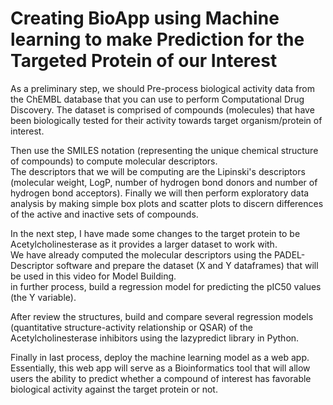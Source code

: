 # Creating BioApp using Machine learning to make Prediction for the Targeted Protein of our Interest 
As a preliminary step, we should Pre-process biological activity data from the ChEMBL database that you can use to perform Computational Drug Discovery.
The dataset is comprised of compounds (molecules) that have been biologically tested for their activity towards target organism/protein of interest.       

Then use the SMILES notation (representing the unique chemical structure of compounds) to compute molecular descriptors.      
The descriptors that we will be computing are the Lipinski's descriptors (molecular weight, LogP, number of hydrogen bond donors and number of hydrogen bond acceptors).
Finally we will then perform exploratory data analysis by making simple box plots and scatter plots to discern differences of the active and inactive sets of compounds.    

In the next step, I have made some changes to the target protein to be Acetylcholinesterase as it provides a larger dataset to work with.  
We have already computed the molecular descriptors using the PADEL-Descriptor software and prepare the dataset (X and Y dataframes) that will be used in this video for Model Building.  
in further process, build a regression model for predicting the pIC50 values (the Y variable).       

After review the structures, build and compare several regression models (quantitative structure-activity relationship or QSAR) of the Acetylcholinesterase inhibitors using the lazypredict library in Python.            

Finally in last process, deploy the machine learning model as a web app. Essentially, this web app will serve as a Bioinformatics tool that will allow users the ability to predict whether a compound of interest has favorable biological activity against the target protein or not.      
